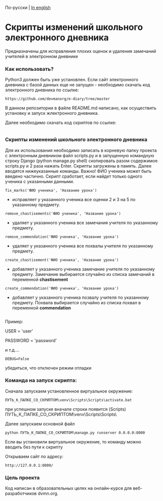 По-русски | [In english](docs_eng/README.md)
# Скрипты изменений школьного электронного дневника
Предназначены для исправления плохих оценок и удаления замечаний учителей в электронном дневнике

### Как использовать?
Python3 должен быть уже установлен. 
Если сайт электронного дневника с базой данных еще не запущен - необходимо скачать код электронного дневника по ссылке:
```commandline
https://github.com/devmanorg/e-diary/tree/master
```
В данном репозитории в файле README.md написано, как осуществить установку и запуск жлектронного дневника. 

Далее необходимо скачать код скриптов по ссылке:
```

```

### Скрипты изменений школьного электронного дневника
Для их использования необходимо записать в корневую папку проекта с электронным дневником файл scripts.py и
в запущенную командную строку Django (python manage.py shell) скопировать разом содержимое scripts.py и 2 раза нажать 
Enter. Скрипты загружены в память.
Далее вводятся нижеуказанные команды.
Важно! ФИО ученика может быть введено частично. Скрипт сработает, если найдет только одного ученика с указанными данными.
```
fix_marks('ФИО ученика', 'Название урока')
```
- исправляет у указанного ученика все оценки 2 и 3 на 5 по указанному предмету. 
```
remove_chastisements('ФИО ученика', 'Название урока')
```
- удаляет у указанного ученика все замечания учителя по указанному предмету.
```
remove_commendation('ФИО ученика', 'Название урока')
```
- удаляет у указанного ученика все похвалы учителя по указанному предмету.
```
create_chastisement('ФИО ученика', 'Название урока')
```
- добавляет у указанного ученика замечание учителя по указанному предмету. Замечание выбирается случайно из списка 
замечаний в переменной **chastisement**
```
create_commendation('ФИО ученика', 'Название урока')
```
- добавляет у указанного ученика позвалу учителя по указанному предмету. Похвала выбирается случайно из списка 
похвал в переменной **commendation**
```

```


Пример:

USER = 'user'

PASSWORD = 'password'

и т.д....

```
DEBUG=False
```
убедиться, что отключен режим отладки


### Команда на запуск скрипта:
Сначала запускаем установленное виртуальное окружение:
```
ПУТЬ_К_ПАПКЕ_СО_СКРИПТОМ\venv\Scripts\Scripts\activate.bat
``` 
при успешном запуске вначале строки появится (Scripts) ПУТЬ_К_ПАПКЕ_СО_СКРИПТОМ\venv\Scripts\Scripts\

Далее запускаем основной файл 
```
python ПУТЬ_К_ПАПКЕ_СО_СКРИПТОМ\manage.py runserver 0.0.0.0:8000
```
Если вы установили виртуальное окружение, то команду можно вводить без пути к скрипту

Открываем сайт по адресу:
```
http://127.0.0.1:8000/
```


### Цель проекта
Код написан в образовательных целях на онлайн-курсе для веб-разработчиков dvmn.org.
